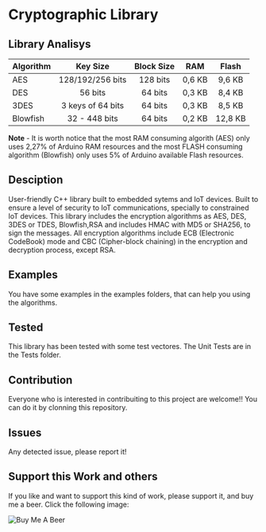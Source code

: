 # Cryptographic Library

## Library Analisys 
|Algorithm | 	Key Size         | Block Size |	RAM    |	Flash |
|-----     |:----:             |:----:      |:----:  |:----:  |
|AES	     |128/192/256 bits	 |128 bits    |	0,6 KB |	9,6 KB|
|DES       |	56 bits          | 64 bits    |	0,3 KB |	8,4 KB|
|3DES      | 3 keys of 64 bits | 64 bits    | 0,3 KB |	8,5 KB|
| Blowfish |	32 - 448 bits    | 64 bits    | 0,2 KB | 12,8 KB|


**Note** - It is worth notice that the most RAM consuming algorith (AES) only uses 2,27% of Arduino RAM resources and the most FLASH consuming algorithm (Blowfish) only uses 5% of Arduino available Flash resources.

## Desciption
User-friendly C++ library built to embedded sytems and IoT devices. Built to ensure a level of security to IoT communications, specially to constrained IoT devices. This library includes the encryption algorithms as AES, DES, 3DES or TDES, Blowfish,RSA and includes HMAC with MD5 or SHA256, to sign the messages. 
All encryption algorithms include ECB (Electronic CodeBook) mode and CBC (Cipher-block chaining) in the encryption and decryption process, except RSA.

## Examples 
You have some examples in the examples folders, that can help you using the algorithms.

## Tested
This library has been tested with some test vectores. The Unit Tests are in the Tests folder. 

## Contribution
Everyone who is interested in contribuiting to this project are welcome!! 
You can do it by clonning this repository.

## Issues 
Any detected issue, please report it!

## Support this Work and others
If you like and want to support this kind of work, please support it, and buy me a beer.
Click the following  image:

 <a href="https://www.buymeacoffee.com/techontheline" target="_blank" style="text-decoration: none;">
        <img src="https://i.imgur.com/xkeS95o.png" alt="Buy Me A Beer" style="display: block;margin-left: auto; margin-right: auto; margin-top: 5px;" >
 </a>

